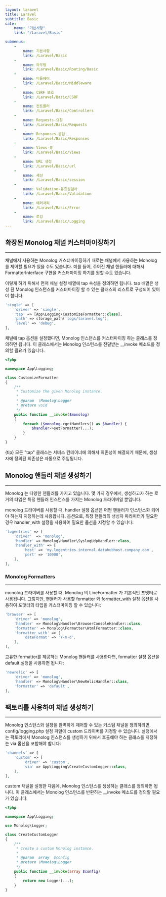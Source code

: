 ```yaml
---
layout: laravel
title: Laravel
subtitle: Basic
cate:
    name: "기본사항"
    link: "/Laravel/Basic"

submenus:
    -
        name: 기본사항
        link: /Laravel/Basic
    -
        name: 라우팅
        link: /Laravel/Basic/Routing/Basic
    -
        name: 미들웨어
        link: /Laravel/Basic/Middleware
    -
        name: CSRF 보호
        link: /Laravel/Basic/CSRF
    -
        name: 컨트롤러
        link: /Laravel/Basic/Controllers
    -
        name: Requests-요청
        link: /Laravel/Basic/Requests
    -
        name: Responses-응답
        link: /Laravel/Basic/Responses
    -
        name: Views-뷰
        link: /Laravel/Basic/Views
    -
        name: URL 생성
        link: /Laravel/Basic/url
    -
        name: 세션
        link: /Laravel/Basic/session
    -
        name: Validation-유효성검사
        link: /Laravel/Basic/Validation
    -
        name: 에러처리
        link: /Laravel/Basic/Error
    -
        name: 로깅
        link: /Laravel/Basic/Logging
---
```


## 확장된 Monolog 채널 커스터마이징하기
---
채널에서 사용하는 Monolog 커스터마이징하기
때로는 채널에서 사용하는 Monolog를 제어할 필요가 있을 수도 있습니다. 예를 들어, 주어진 채널 핸들러에 대해서 FormatterInterface 구현을 커스터마이징 하기를 원할 수도 있습니다.

이렇게 하기 위해서 먼저 채널 설정 배열에 tap 속성을 정의하면 됩니다. tap 배열은 생성 된 Monolog 인스턴스를 커스터마이징 할 수 있는 클래스의 리스트로 구성되어 있어야 합니다:

```php
'single' => [
    'driver' => 'single',
    'tap' => [App\Logging\CustomizeFormatter::class],
    'path' => storage_path('logs/laravel.log'),
    'level' => 'debug',
],
```

채널에 tap 옵션을 설정했다면, Monolog 인스턴스를 커스터마이징 하는 클래스를 정의하면 됩니다. 이 클래스에서는 Monolog 인스턴스를 전달받는 __invoke 메소드를 정의할 필요가 있습니다.

```php
<?php

namespace App\Logging;

class CustomizeFormatter
{
    /**
     * Customize the given Monolog instance.
     *
     * @param  \Monolog\Logger
     * @return void
     */
    public function __invoke($monolog)
    {
        foreach ($monolog->getHandlers() as $handler) {
            $handler->setFormatter(...);
        }
    }
}
```

{tip} 모든 "tap" 클래스는 서비스 컨테이너에 의해서 의존성이 해결되기 때문에, 생성자에 정의된 의존성은 자동으로 주입됩니다.


## Monolog 핸들러 채널 생성하기
---
Monolog 는 다양한 핸들러를 가지고 있습니다. 몇 가지 경우에서, 생성하고자 하는 로거의 타입은 특정 핸들러 인스턴스를 가지는 Monolog 드라이버일 뿐입니다.

monolog 드라이버를 사용할 때, handler 설정 옵션은 어떤 핸들러가 인스턴스화 되어야 하는지 지정하는데 사용합니다. 옵션으로, 특정 핸들러의 생성자 파라미터가 필요한 경우 handler_with 설정을 사용하여 필요한 옵션을 지정할 수 있습니다:

```php
'logentries' => [
    'driver'  => 'monolog',
    'handler' => Monolog\Handler\SyslogUdpHandler::class,
    'handler_with' => [
        'host' => 'my.logentries.internal.datahubhost.company.com',
        'port' => '10000',
    ],
],
```

### Monolog Formatters
---
monolog 드라이버를 사용할 때, Monolog 의 LineFormatter 가 기본적인 포맷터로 사용됩니다. 그렇지만, 핸들러가 사용할 formatter 와 formatter_with 설정 옵션을 사용하여 포맷터의 타입을 커스터마이징 할 수 있습니다:

```php
'browser' => [
    'driver' => 'monolog',
    'handler' => Monolog\Handler\BrowserConsoleHandler::class,
    'formatter' => Monolog\Formatter\HtmlFormatter::class,
    'formatter_with' => [
        'dateFormat' => 'Y-m-d',
    ],
],
```

고유한 formatter를 제공하는 Monolog 핸들러를 사용한다면, formatter 설정 옵션을 default 설정을 사용하면 됩니다:

```php
'newrelic' => [
    'driver' => 'monolog',
    'handler' => Monolog\Handler\NewRelicHandler::class,
    'formatter' => 'default',
],
```

## 팩토리를 사용하여 채널 생성하기
---
Monolog 인스턴스와 설정을 완벽하게 제어할 수 있는 커스텀 채널을 정의하려면, config/logging.php 설정 파일에 custom 드라이버를 지정할 수 있습니다. 설정에서는 팩토리에서 Monolog 인스턴스를 생성하기 위해서 호출해야 하는 클래스를 지정하는 via 옵션을 포함해야 합니다:

```php
'channels' => [
    'custom' => [
        'driver' => 'custom',
        'via' => App\Logging\CreateCustomLogger::class,
    ],
],
```
custom 채널을 설정한 다음에, Monolog 인스턴스를 생성하는 클래스를 정의하면 됩니다. 이 클래스에서는 Monolog 인스턴스를 반환하는 __invoke 메소드를 정의할 필요가 있습니다:

```php
<?php

namespace App\Logging;

use Monolog\Logger;

class CreateCustomLogger
{
    /**
     * Create a custom Monolog instance.
     *
     * @param  array  $config
     * @return \Monolog\Logger
     */
    public function __invoke(array $config)
    {
        return new Logger(...);
    }
}
```